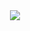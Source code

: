 <div style="text-align: center;">
	<img src="http://www.communityactionsurvey.org/guide/img/logo.png" />
	<!--Make sure to change the URL to match the location of the picture on the server-->
<!--![User's Guide Logo](http://csserver.beloit.edu/~roehln/daux.io-master/img/users-guide.png)-->
</div>


<!--<p class="lead">
	<strong>Daux.io</strong> is an documentation generator that uses a simple folder structure and Markdown files to create custom documentation on the fly. It helps you create great looking documentation in a developer friendly way.
</p>
-->
<!--
<hr/>
<h3>Features</h3>
-->
<!--<img src="img/app-thumbs.png" alt="alt text" class="img-responsive pull-right"  style="margin-bottom:20px;">-->
<!--
* 100% Mobile Responsive
* Supports GitHub Flavored Markdown
* Auto created homepage/landing page
* Auto Syntax Highlighting
* Auto Generated Navigation
* 4 Built-In Themes or roll your own
* Functional, Flat Design Style
* Shareable/Linkable SEO Friendly URLs
* Built On Bootstrap
* No Build Step
* Git/SVN Friendly
* Google Analytics
* Optional code float layout

<div class="clear"></div>
<hr/>
-->

<!--
<script type="text/javascript">
var google_conversion_id = 983836026;
var google_custom_params = window.google_tag_params;
var google_remarketing_only = true;
</script>

<script type="text/javascript" src="//www.googleadservices.com/pagead/conversion.js">
</script>
<noscript>
<div style="display:inline;">
<img height="1" width="1" style="border-style:none;" alt="" src="//googleads.g.doubleclick.net/pagead/viewthroughconversion/983836026/?value=0&amp;guid=ON&amp;script=0"/>
</div>
</noscript>
-->